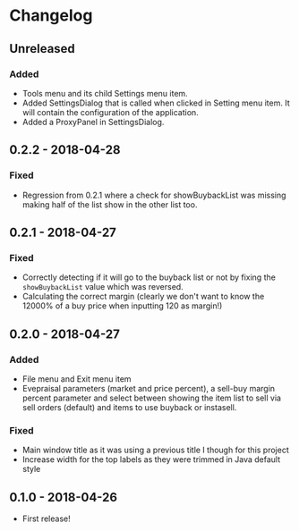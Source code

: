 # Changelog
## Unreleased
### Added
- Tools menu and its child Settings menu item.
- Added SettingsDialog that is called when clicked in Setting menu item. It will
contain the configuration of the application.
- Added a ProxyPanel in SettingsDialog.

## 0.2.2 - 2018-04-28
### Fixed
- Regression from 0.2.1 where a check for showBuybackList was missing making half
of the list show in the other list too.

## 0.2.1 - 2018-04-27
### Fixed
- Correctly detecting if it will go to the buyback list or not by fixing the
`showBuybackList` value which was reversed.
- Calculating the correct margin (clearly we don't want to know the 12000% of a
buy price when inputting 120 as margin!)

## 0.2.0 - 2018-04-27
### Added
- File menu and Exit menu item
- Evepraisal parameters (market and price percent), a sell-buy margin
percent parameter and select between showing the item list to sell via sell
orders (default) and items to use buyback or instasell.

### Fixed
- Main window title as it was using a previous title I though for this project
- Increase width for the top labels as they were trimmed in Java default style

## 0.1.0 - 2018-04-26
- First release!
